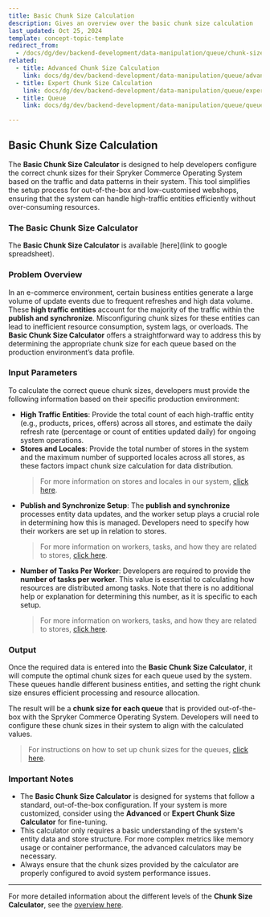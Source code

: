 ```yaml
---
title: Basic Chunk Size Calculation
description: Gives an overview over the basic chunk size calculation
last_updated: Oct 25, 2024
template: concept-topic-template
redirect_from:
  - /docs/dg/dev/backend-development/data-manipulation/queue/chunk-size-calculation.html
related:
  - title: Advanced Chunk Size Calculation
    link: docs/dg/dev/backend-development/data-manipulation/queue/advanced-chunk-size-calculation.html
  - title: Expert Chunk Size Calculation
    link: docs/dg/dev/backend-development/data-manipulation/queue/expert-chunk-size-calculation.html
  - title: Queue
    link: docs/dg/dev/backend-development/data-manipulation/queue/queue.html

---
```


## Basic Chunk Size Calculation

The **Basic Chunk Size Calculator** is designed to help developers configure the correct chunk sizes for their Spryker Commerce Operating System based on the traffic and data patterns in their system. This tool simplifies the setup process for out-of-the-box and low-customised webshops, ensuring that the system can handle high-traffic entities efficiently without over-consuming resources.

### The Basic Chunk Size Calculator
The **Basic Chunk Size Calculator** is available [here](link to google spreadsheet).

### Problem Overview

In an e-commerce environment, certain business entities generate a large volume of update events due to frequent refreshes and high data volume. These **high traffic entities** account for the majority of the traffic within the **publish and synchronize**. Misconfiguring chunk sizes for these entities can lead to inefficient resource consumption, system lags, or overloads. The **Basic Chunk Size Calculator** offers a straightforward way to address this by determining the appropriate chunk size for each queue based on the production environment’s data profile.

### Input Parameters

To calculate the correct queue chunk sizes, developers must provide the following information based on their specific production environment:

- **High Traffic Entities**: Provide the total count of each high-traffic entity (e.g., products, prices, offers) across all stores, and estimate the daily refresh rate (percentage or count of entities updated daily) for ongoing system operations.
- **Stores and Locales**: Provide the total number of stores in the system and the maximum number of supported locales across all stores, as these factors impact chunk size calculation for data distribution.
  > For more information on stores and locales in our system, [click here](https://docs.spryker.com/docs/pbc/all/dynamic-multistore/202410.0/base-shop/dynamic-multistore-feature-overview.html).
- **Publish and Synchronize Setup**: The **publish and synchronize** processes entity data updates, and the worker setup plays a crucial role in determining how this is managed. Developers need to specify how their workers are set up in relation to stores.
  > For more information on workers, tasks, and how they are related to stores, [click here](https://docs.spryker.com/docs/pbc/all/dynamic-multistore/202410.0/base-shop/dynamic-multistore-feature-overview.html).
- **Number of Tasks Per Worker**: Developers are required to provide the **number of tasks per worker**. This value is essential to calculating how resources are distributed among tasks. Note that there is no additional help or explanation for determining this number, as it is specific to each setup.
  > For more information on workers, tasks, and how they are related to stores, [click here](https://docs.spryker.com/docs/pbc/all/dynamic-multistore/202410.0/base-shop/dynamic-multistore-feature-overview.html).

### Output

Once the required data is entered into the **Basic Chunk Size Calculator**, it will compute the optimal chunk sizes for each queue used by the system. These queues handle different business entities, and setting the right chunk size ensures efficient processing and resource allocation.

The result will be a **chunk size for each queue** that is provided out-of-the-box with the Spryker Commerce Operating System. Developers will need to configure these chunk sizes in their system to align with the calculated values.

> For instructions on how to set up chunk sizes for the queues, [click here](https://docs.spryker.com/docs/dg/dev/backend-development/data-manipulation/queue/queue.html#configuration-for-chunk-size).

### Important Notes

- The **Basic Chunk Size Calculator** is designed for systems that follow a standard, out-of-the-box configuration. If your system is more customized, consider using the **Advanced** or **Expert Chunk Size Calculator** for fine-tuning.
- This calculator only requires a basic understanding of the system's entity data and store structure. For more complex metrics like memory usage or container performance, the advanced calculators may be necessary.
- Always ensure that the chunk sizes provided by the calculator are properly configured to avoid system performance issues.

---

For more detailed information about the different levels of the **Chunk Size Calculator**, see the [overview here](https://docs.spryker.com/docs/dg/dev/backend-development/data-manipulation/queue/chunk-size-calculation.html).
